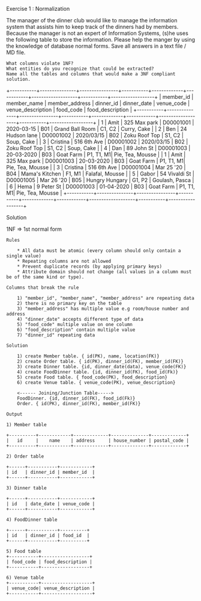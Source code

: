 Exercise 1 : Normalization

The manager of the dinner club would like to manage the information system that assists him to keep track of the dinners had by members. Because the manager is not an expert of Information Systems, (s)he uses the following table to store the information. Please help the manger by using the knowledge of database normal forms. Save all answers in a text file / MD file.

    What columns violate 1NF?
    What entities do you recognize that could be extracted?
    Name all the tables and columns that would make a 3NF compliant solution.

+-----------+---------------+----------------+-----------+-------------+------------+-------------------+-----------+------------------+
| member_id | member_name   | member_address | dinner_id | dinner_date | venue_code | venue_description | food_code | food_description |
+-----------+---------------+----------------+-----------+-------------+------------+-------------------+-----------+------------------+
|         1 | Amit          | 325 Max park   | D00001001 | 2020-03-15  | B01        | Grand Ball Room   | C1, C2    | Curry, Cake      |
|         2 | Ben           | 24 Hudson lane | D00001002 | 2020/03/15  | B02        | Zoku Roof Top     | S1, C2    | Soup, Cake       |
|         3 | Cristina      | 516 6th Ave    | D00001002 | 2020/03/15  | B02        | Zoku Roof Top     | S1, C2    | Soup, Cake       |
|         4 | Dan           | 89 John St     | D00001003 | 20-03-2020  | B03        | Goat Farm         | P1, T1, M1| Pie, Tea, Mousse |
|         1 | Amit          | 325 Max park   | D00001003 | 20-03-2020  | B03        | Goat Farm         | P1, T1, M1| Pie, Tea, Mousse |
|         3 | Cristina      | 516 6th Ave    | D00001004 | Mar 25 '20  | B04        | Mama's Kitchen    | F1, M1    | Falafal, Mousse  |
|         5 | Gabor         | 54 Vivaldi St  | D00001005 | Mar 26 '20  | B05        | Hungry Hungary    | G1, P2    | Goulash, Pasca   |
|         6 | Hema          | 9 Peter St     | D00001003 | 01-04-2020  | B03        | Goat Farm         | P1, T1, M1| Pie, Tea, Mousse |
+-----------+---------------+----------------+-----------+-------------+------------+-------------------+-----------+------------------+



Solution

1NF => 1st normal form

    Rules

        * All data must be atomic (every column should only contain a single value)
        * Repeating columns are not allowed
        * Prevent duplicate records (by applying primary keys)
        * Attribute domain should not change (all values in a column must be of the same kind or type).
    
    Columns that break the rule

        1) "member_id", "member_name", "member_address" are repeating data
        2) there is no primary key on the table
        3) "member_address" has multiple value e.g room/house number and address
        4) "dinner_date" accepts different type of data
        5) "food_code" multiple value on one column
        6) "food_description" contain multiple value
        7) "dinner_id" repeating data

    Solution

        1) create Member table. { id(PK), name, location(FK)}
        2) create Order table. { id(PK), dinner_id(FK), member_id(FK)}
        3) create Dinner table. {id, dinner_date(data), venue_code(FK)}
        4) create FoodDinner table. {id, dinner_id(FK), food_id(Fk)}
        5) create Food table. { food_code(PK), food_description}
        6) create Venue table. { venue_code(PK), venue_description}

        <------ Joining/Junction Table----->
        FoodDinner. {id, dinner_id(FK), food_id(Fk)}
        Order. { id(PK), dinner_id(FK), member_id(FK)}

    Output

    1) Member table

    +----------+------------+-------------+--------------+-------------+
    |   id     |    name    | address     | house_number | postal_code | 
    +----------+------------+-------------+--------------+-------------+

    2) Order table

    +------+-----------+------------+
    | id   | dinner_id | member_id  |
    +------+-----------+------------+

    3) Dinner table

    +------+-----------+------------+
    | id   | date_date | venue_code |
    +------+-----------+------------+

    4) FoodDinner table

    +------+-----------+----------+
    | id   | dinner_id | food_id  |
    +------+-----------+----------+

    5) Food table
    +-----------+------------------+
    | food_code | food_description |
    +-----------+------------------+

    6) Venue table
    +-----------+-------------------+
    | venue_code| venue_description |
    +-----------+-------------------+
